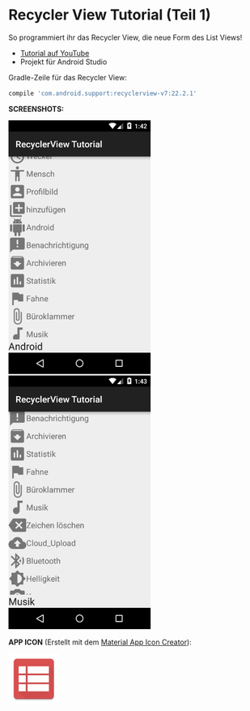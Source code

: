 # Recycler View Tutorial (Teil 1)
So programmiert ihr das Recycler View, die neue Form des List Views!

- [Tutorial auf YouTube](http://youtu.be/3CG-iXdje6E)
- Projekt für Android Studio

Gradle-Zeile für das Recycler View: 
````gradle
compile 'com.android.support:recyclerview-v7:22.2.1'
````

<b>SCREENSHOTS:</b>

<img src="https://github.com/derAndroidPro/RecyclerViewTutorial1/blob/master/device-2015-08-08-194233.png" height="500px"/>
<img src="https://github.com/derAndroidPro/RecyclerViewTutorial1/blob/master/device-2015-08-08-194255.png" height="500px"/>

<b>APP ICON</b> (Erstellt mit dem [Material App Icon Creator](http://romannurik.github.io/AndroidAssetStudio/icons-launcher.html)):

<img src="https://github.com/derAndroidPro/RecyclerViewTutorial1/blob/master/app/src/main/res/mipmap-xxxhdpi/ic_launcher.png" height="100px"/>
